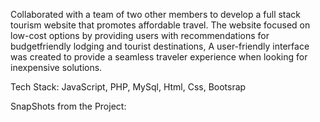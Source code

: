 Collaborated with a team of two other members to develop a full stack tourism website that promotes affordable travel. The website focused on low-cost options by providing users with recommendations for budgetfriendly lodging and tourist destinations,
A user-friendly interface was created to provide a seamless traveler experience when looking for inexpensive
solutions.

Tech Stack:
JavaScript, PHP, MySql, Html, Css, Bootsrap

SnapShots from the Project:

